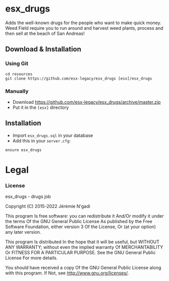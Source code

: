 # esx_drugs

Adds the well-known drugs for the people who want to make quick money. Weed Field require you to run around and harvest weed plants, process and then sell at the beach of San Andreas!

## Download & Installation

### Using Git
```
cd resources
git clone https://github.com/esx-legacy/esx_drugs [esx]/esx_drugs
```

### Manually
- Download https://github.com/esx-legacy/esx_drugs/archive/master.zip
- Put it in the `[esx]` directory

## Installation
- Import `esx_drugs.sql` in your database
- Add this in your `server.cfg`:

```
ensure esx_drugs
```

# Legal
### License
esx_drugs - drugs job

Copyright (C) 2015-2022 Jérémie N'gadi

This program Is free software: you can redistribute it And/Or modify it under the terms Of the GNU General Public License As published by the Free Software Foundation, either version 3 Of the License, Or (at your option) any later version.

This program Is distributed In the hope that it will be useful, but WITHOUT ANY WARRANTY; without even the implied warranty Of MERCHANTABILITY Or FITNESS FOR A PARTICULAR PURPOSE. See the GNU General Public License For more details.

You should have received a copy Of the GNU General Public License along with this program. If Not, see http://www.gnu.org/licenses/.
